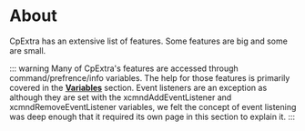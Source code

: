# About

CpExtra has an extensive list of features. Some features are big and some are small. 

::: warning
Many of CpExtra's features are accessed through command/prefrence/info variables. The help for those features is primarily covered in the **[Variables](../variables/about)** section.
Event listeners are an exception as although they are set with the xcmndAddEventListener and xcmndRemoveEventListener variables, we felt the concept of event listening was deep enough that it required its own page in this section to explain it.
:::
